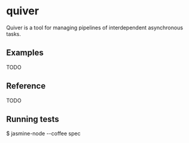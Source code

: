 # quiver

Quiver is a tool for managing pipelines of interdependent asynchronous tasks.

## Examples

TODO

## Reference

TODO

## Running tests

$ jasmine-node --coffee spec
